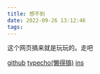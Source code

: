 ```yaml
---
title: 想不到
date: 2022-09-26 13:12:46
tags:
---
```


这个网页搞来就是玩玩的。走吧

[github](https://github.com/guadgua) [typecho(懒得搞)](#) [ins](https://www.instagram.com/guadg6)